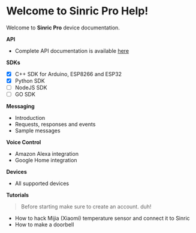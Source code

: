 # Welcome to Sinric Pro Help!

Welcome to **Sinric Pro** device documentation.

**API**
 - Complete API documentation is available [here](https://apidocs.sinric.pro/)

**SDKs**
 - [x] C++ SDK for Arduino, ESP8266 and ESP32
 - [x] Python SDK
 - [ ] NodeJS SDK
 - [ ] GO SDK
 
**Messaging**
 - Introduction
- Requests, responses and events
 - Sample messages
 
 **Voice Control**
  - Amazon Alexa integration
  - Google Home integration

 **Devices**
 - All supported devices



**Tutorials**
 > Before starting make sure to create an account. duh!
 	
 - How to hack Mijia (Xiaomi) temperature  sensor and connect it to Sinric 
 - How to make a doorbell


        

<!--stackedit_data:
eyJoaXN0b3J5IjpbNTA4ODUzOTgwLDY4ODgzODc4MCwtNjY0OD
M3NDMxXX0=
-->